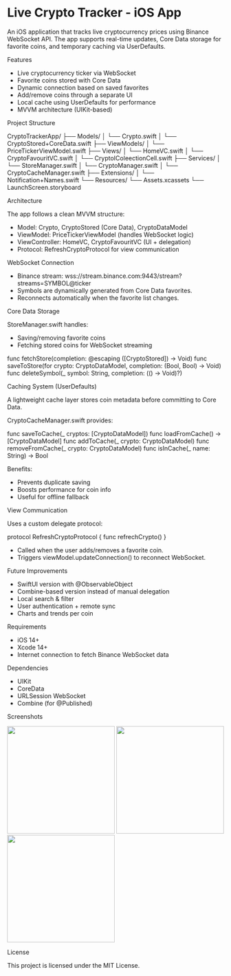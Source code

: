 # Live Crypto Tracker - iOS App

An iOS application that tracks live cryptocurrency prices using Binance WebSocket API. The app supports real-time updates, Core Data storage for favorite coins, and temporary caching via UserDefaults.

Features

- Live cryptocurrency ticker via WebSocket
- Favorite coins stored with Core Data
- Dynamic connection based on saved favorites
- Add/remove coins through a separate UI
- Local cache using UserDefaults for performance
- MVVM architecture (UIKit-based)

Project Structure

CryptoTrackerApp/
├── Models/
│   └── Crypto.swift
│   └── CryptoStored+CoreData.swift
├── ViewModels/
│   └── PriceTickerViewModel.swift
├── Views/
│   └── HomeVC.swift
│   └── CryptoFavouritVC.swift
│   └── CryptoIColeectionCell.swift
├── Services/
│   └── StoreManager.swift
│   └── CryptoManager.swift
│   └── CryptoCacheManager.swift
├── Extensions/
│   └── Notification+Names.swift
└── Resources/
    └── Assets.xcassets
    └── LaunchScreen.storyboard

Architecture

The app follows a clean MVVM structure:

- Model: Crypto, CryptoStored (Core Data), CryptoDataModel
- ViewModel: PriceTickerViewModel (handles WebSocket logic)
- ViewController: HomeVC, CryptoFavouritVC (UI + delegation)
- Protocol: RefreshCryptoProtocol for view communication

WebSocket Connection

- Binance stream: wss://stream.binance.com:9443/stream?streams=SYMBOL@ticker
- Symbols are dynamically generated from Core Data favorites.
- Reconnects automatically when the favorite list changes.

Core Data Storage

StoreManager.swift handles:

- Saving/removing favorite coins
- Fetching stored coins for WebSocket streaming

func fetchStore(completion: @escaping ([CryptoStored]) -> Void)
func saveToStore(for crypto: CryptoDataModel, completion: (Bool, Bool) -> Void)
func deleteSymbol(_ symbol: String, completion: (() -> Void)?)

Caching System (UserDefaults)

A lightweight cache layer stores coin metadata before committing to Core Data.

CryptoCacheManager.swift provides:

func saveToCache(_ cryptos: [CryptoDataModel])
func loadFromCache() -> [CryptoDataModel]
func addToCache(_ crypto: CryptoDataModel)
func removeFromCache(_ crypto: CryptoDataModel)
func isInCache(_ name: String) -> Bool

Benefits:

- Prevents duplicate saving
- Boosts performance for coin info
- Useful for offline fallback

View Communication

Uses a custom delegate protocol:

protocol RefreshCryptoProtocol {
    func refrechCrypto()
}

- Called when the user adds/removes a favorite coin.
- Triggers viewModel.updateConnection() to reconnect WebSocket.

Future Improvements

- SwiftUI version with @ObservableObject
- Combine-based version instead of manual delegation
- Local search & filter
- User authentication + remote sync
- Charts and trends per coin

Requirements

- iOS 14+
- Xcode 14+
- Internet connection to fetch Binance WebSocket data

Dependencies

- UIKit
- CoreData
- URLSession WebSocket
- Combine (for @Published)

Screenshots

<p float="left">
  <img src="https://fotonicapp.com/travel/Api/crypto/splash-screen.png" width="250" />
  <img src="https://fotonicapp.com/travel/Api/crypto/home-screen.png" width="250" />
  <img src="https://fotonicapp.com/travel/Api/crypto/crypto-screen.png" width="250" />
</p>




License

This project is licensed under the MIT License.
